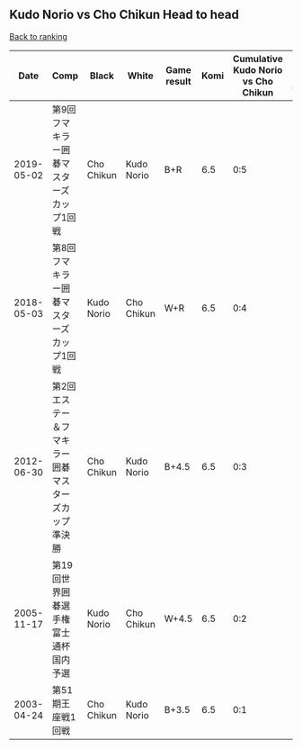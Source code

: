 ## Kudo Norio vs Cho Chikun Head to head

[Back to ranking](../../index.md)




| **Date** | **Comp** | **Black** | **White** | **Game result** | **Komi** | **Cumulative Kudo Norio vs Cho Chikun** | **Kudo Norio streak** | **Cho Chikun streak** | 
| --- | --- | --- | --- | --- | --- | --- | --- | --- |
| 2019-05-02 | 第9回フマキラー囲碁マスターズカップ1回戦 | Cho Chikun | Kudo Norio | B+R | 6.5 | 0:5 | 0 | 5 | 
| 2018-05-03 | 第8回フマキラー囲碁マスターズカップ1回戦  | Kudo Norio | Cho Chikun | W+R | 6.5 | 0:4 | 0 | 4 | 
| 2012-06-30 | 第2回エステー＆フマキラー囲碁マスターズカップ準決勝 | Cho Chikun | Kudo Norio | B+4.5 | 6.5 | 0:3 | 0 | 3 | 
| 2005-11-17 | 第19回世界囲碁選手権富士通杯国内予選 | Kudo Norio | Cho Chikun | W+4.5 | 6.5 | 0:2 | 0 | 2 | 
| 2003-04-24 | 第51期王座戦1回戦 | Cho Chikun | Kudo Norio | B+3.5 | 6.5 | 0:1 | 0 | 1 |




